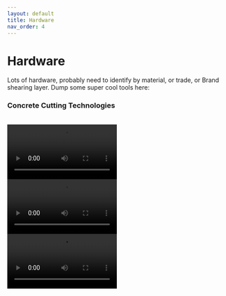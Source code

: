 ```yaml
---
layout: default
title: Hardware
nav_order: 4
---
```


# Hardware

Lots of hardware, probably need to identify by material, or trade, or Brand shearing layer.
Dump some super cool tools here:<br>

<!-- | head1        | head two          | three |
|:-------------|:------------------|:------|
| ok           | good swedish fish | nice  |
| out of stock | good and plenty   | nice  |
| ok           | good `oreos`      | hmm   |
| ok           | good `zoute` drop | yumm  | -->

### Concrete Cutting Technologies
<br>
<video controls="" width="50%">
    <source src="../../assets/videos/accu_cut.mp4" type="video/mp4"/>
</video>
<br>
<video controls="" width="50%">
    <source src="../../assets/videos/stair_saw.mp4" type="video/mp4"/>
</video>
<video controls="" width="50%">
    <source src="../../assets/videos/oxy_acet.mp4" type="video/mp4"/>
</video>